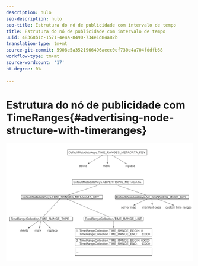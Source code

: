 ```yaml
---
description: nulo
seo-description: nulo
seo-title: Estrutura do nó de publicidade com intervalo de tempo
title: Estrutura do nó de publicidade com intervalo de tempo
uuid: 48368b1c-1571-4e4a-8490-734e1d84a82b
translation-type: tm+mt
source-git-commit: 5908e5a3521966496aeec0ef730e4a704fddfb68
workflow-type: tm+mt
source-wordcount: '17'
ht-degree: 0%

---
```



# Estrutura do nó de publicidade com TimeRanges{#advertising-node-structure-with-timeranges}

<!--<a id="fig_CD71214FBF8945729FC34CD2F0047EF8"></a>-->

![](assets/psdk_ad-node-structure_web.png)


